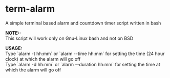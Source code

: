 # term-alarm
A simple terminal based alarm and countdown timer script written in bash
<p>
  <b>NOTE:-</b><br/>
  This script will work only on Gnu-Linux bash and not on BSD
<p>
<b>USAGE:</b><br/>
Type `alarm -t hh:mm` or `alarm --time hh:mm` for setting the time (24 hour clock) at which the alarm will go off<br/>
Type `alarm -d hh:mm` or `alarm --duration hh:mm` for setting the time at which the alarm will go off<br/>
